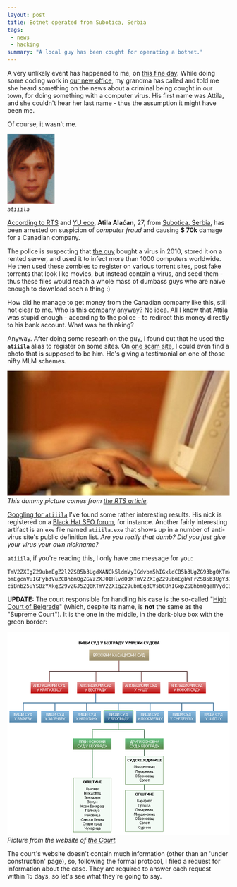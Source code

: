 ```yaml
---
layout: post
title: Botnet operated from Subotica, Serbia
tags:
 - news
 - hacking
summary: "A local guy has been cought for operating a botnet."
---
```


A very unlikely event has happened to me, on [this fine
day](http://en.wikipedia.org/wiki/Pi_Day). While doing some coding work in [our
new office](http://maps.google.com/maps/place?cid=15788719740598699540), my
grandma has called and told me she heard something on the news about a criminal
being cought in our town, for doing something with a computer virus. His first
name was Attila, and she couldn't hear her last name - thus the assumption it
might have been me.

Of course, it wasn't me.

<div class="img center left">
  <img src="/media/images/random/atiiila.gif" alt="Atila Alaćan"/>
  <br/>
  <em><code>atiiila</code></em>
</div>

[According to RTS](http://www.rts.rs/page/stories/sr/story/135/Hronika/857032)
and [YU eco](http://www.yueco.rs/vest/hronika/uhap-en-haker-iz-subotice),
**Atila Alaćan**, 27, from [Subotica,
Serbia](http://en.wikipedia.org/wiki/Subotica), has been arrested on suspicion
of *computer fraud* and causing **$ 70k** damage for a Canadian company.

The police is suspecting that [the
guy](http://www.poznanici.com/index.php?p=user_profile&user_id=20116) bought a
virus in 2010, stored it on a rented server, and used it to infect more than
1000 computers worldwide. He then used these zombies to register on various
torrent sites, post fake torrents that look like movies, but instead contain a
virus, and seed them - thus these files would reach a whole mass of dumbass
guys who are naive enough to download soch a thing :)

How did he manage to get money from the Canadian company like this, still not
clear to me. Who is this company anyway? No idea. All I know that Attila was
stupid enough - according to the police - to redirect this money directly to
his bank account. What was he thinking?

Anyway. After doing some researh on the guy, I found out that he used the
**`atiiila`** alias to register on some sites. On [one scam
site](http://infozarada.com/infozarada-nije-reklama.htm), I could even find a
photo that is supposed to be him. He's giving a testimonial on one of those
nifty MLM schemes.

<div class="img center">
  <a href="http://www.rts.rs/page/stories/sr/story/135/Hronika/857032"><img src="/media/images/random/hackers.jpg" alt="Dummy 'hacker' picture"/></a>
  <br/>
  <em>This dummy picture comes from <a href="http://www.rts.rs/page/stories/sr/story/135/Hronika/857032">the RTS article</a>.</em>
</div>

[Googling for `atiiila`](http://www.google.com/search?q=atiiila&nfpr=1)
I've found some rather interesting results. His nick is registered on a [Black
Hat SEO
forum](http://www.blackhatworld.com/blackhat-seo/members/7357-atiiila.html),
for instance. Another fairly interesting artifact is an `exe` file named
`atiiila.exe` that shows up in a number of anti-virus site's public definition
list. *Are you really that dumb? Did you just give your virus your own
nickname?*

`atiiila`, if you're reading this, I only have one message for you:

    TmV2ZXIgZ29ubmEgZ2l2ZSB5b3UgdXANCk5ldmVyIGdvbm5hIGxldCB5b3UgZG93bg0KTmV2ZXIgZ29u
    bmEgcnVuIGFyb3VuZCBhbmQgZGVzZXJ0IHlvdQ0KTmV2ZXIgZ29ubmEgbWFrZSB5b3UgY3J5DQpOZXZl
    ciBnb25uYSBzYXkgZ29vZGJ5ZQ0KTmV2ZXIgZ29ubmEgdGVsbCBhIGxpZSBhbmQgaHVydCB5b3U=

**UPDATE:** The court responsible for handling his case is the so-called "[High
Court of Belgrade](http://www.bg.vi.sud.rs/)" (which, despite its name, is
**not** the same as the "Supreme Court"). It is the one in the middle, in the
dark-blue box with the green border:

<div class="img center">
  <a href="http://www.bg.vi.sud.rs/lt/articles/o-visem-sudu/polozaj/"><img src="/media/images/random/court-scheme-rs.gif" alt="Courts in Serbia"/></a>
  <br/>
  <em>Picture from the website of <a href="http://www.bg.vi.sud.rs/">the Court</a>.</em>
</div>

The court's website doesn't contain much information (other than an 'under
construction' page), so, following the formal protocol, I filed a request for
information about the case. They are required to answer each request within 15
days, so let's see what they're going to say.
